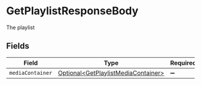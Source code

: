 # GetPlaylistResponseBody

The playlist


## Fields

| Field                                                                                        | Type                                                                                         | Required                                                                                     | Description                                                                                  |
| -------------------------------------------------------------------------------------------- | -------------------------------------------------------------------------------------------- | -------------------------------------------------------------------------------------------- | -------------------------------------------------------------------------------------------- |
| `mediaContainer`                                                                             | [Optional\<GetPlaylistMediaContainer>](../../models/operations/GetPlaylistMediaContainer.md) | :heavy_minus_sign:                                                                           | N/A                                                                                          |